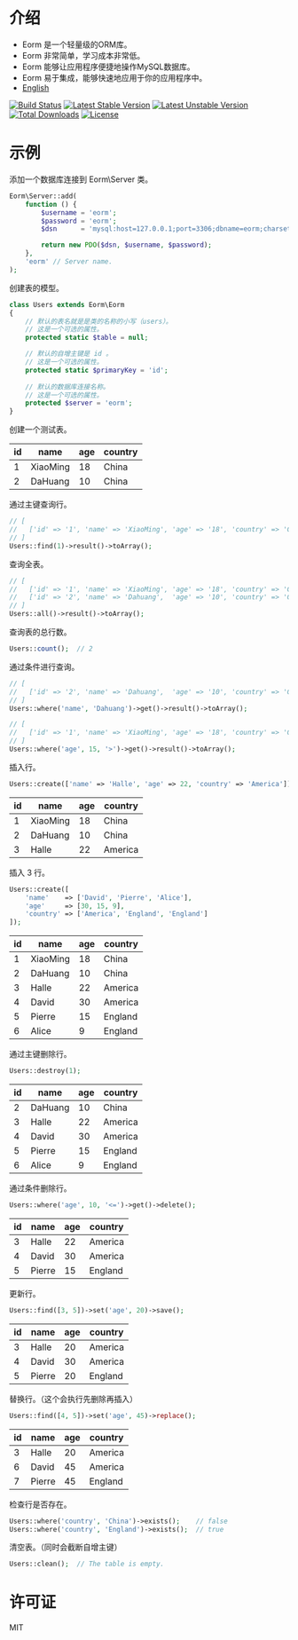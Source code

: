 # 介绍 #

- Eorm 是一个轻量级的ORM库。
- Eorm 非常简单，学习成本非常低。
- Eorm 能够让应用程序便捷地操作MySQL数据库。
- Eorm 易于集成，能够快速地应用于你的应用程序中。
- [English](README.md)


[![Build Status](https://travis-ci.org/edoger/eorm-src.svg?branch=master)](https://travis-ci.org/edoger/eorm-src)
[![Latest Stable Version](https://poser.pugx.org/edoger/eorm-src/v/stable)](https://packagist.org/packages/edoger/eorm-src)
[![Latest Unstable Version](https://poser.pugx.org/edoger/eorm-src/v/unstable)](https://packagist.org/packages/edoger/eorm-src)
[![Total Downloads](https://poser.pugx.org/edoger/eorm-src/downloads)](https://packagist.org/packages/edoger/eorm-src)
[![License](https://poser.pugx.org/edoger/eorm-src/license)](https://packagist.org/packages/edoger/eorm-src)

# 示例 #

添加一个数据库连接到 Eorm\Server 类。

```php
Eorm\Server::add(
    function () {
        $username = 'eorm';
        $password = 'eorm';
        $dsn      = 'mysql:host=127.0.0.1;port=3306;dbname=eorm;charset=utf8';

        return new PDO($dsn, $username, $password);
    },
    'eorm' // Server name.
);
```

创建表的模型。

```php
class Users extends Eorm\Eorm
{
    // 默认的表名就是是类的名称的小写（users）。
    // 这是一个可选的属性。
    protected static $table = null;

    // 默认的自增主键是 id 。
    // 这是一个可选的属性。
    protected static $primaryKey = 'id';
	
	// 默认的数据库连接名称。
	// 这是一个可选的属性。
    protected $server = 'eorm';
}
```

创建一个测试表。

| id         | name       | age        | country    |
| ---------- | ---------- | ---------- | ---------- |
| 1          | XiaoMing   | 18         | China      |
| 2          | DaHuang    | 10         | China      |

通过主键查询行。

```php
// [
//   ['id' => '1', 'name' => 'XiaoMing', 'age' => '18', 'country' => 'China']
// ]
Users::find(1)->result()->toArray();
```

查询全表。

```php
// [
//   ['id' => '1', 'name' => 'XiaoMing', 'age' => '18', 'country' => 'China'],
//   ['id' => '2', 'name' => 'Dahuang',  'age' => '10', 'country' => 'China'],
// ]
Users::all()->result()->toArray();
```

查询表的总行数。

```php
Users::count();  // 2
```

通过条件进行查询。

```php
// [
//   ['id' => '2', 'name' => 'Dahuang',  'age' => '10', 'country' => 'China'],
// ]
Users::where('name', 'Dahuang')->get()->result()->toArray();

// [
//   ['id' => '1', 'name' => 'XiaoMing', 'age' => '18', 'country' => 'China']
// ]
Users::where('age', 15, '>')->get()->result()->toArray();
```

插入行。

```php
Users::create(['name' => 'Halle', 'age' => 22, 'country' => 'America']);
```

| id         | name       | age        | country    |
| ---------- | ---------- | ---------- | ---------- |
| 1          | XiaoMing   | 18         | China      |
| 2          | DaHuang    | 10         | China      |
| 3          | Halle      | 22         | America    |

插入 3 行。

```php
Users::create([
    'name'    => ['David', 'Pierre', 'Alice'],
    'age'     => [30, 15, 9],
    'country' => ['America', 'England', 'England']
]);
```

| id         | name       | age        | country    |
| ---------- | ---------- | ---------- | ---------- |
| 1          | XiaoMing   | 18         | China      |
| 2          | DaHuang    | 10         | China      |
| 3          | Halle      | 22         | America    |
| 4          | David      | 30         | America    |
| 5          | Pierre     | 15         | England    |
| 6          | Alice      | 9          | England    |

通过主键删除行。

```php
Users::destroy(1);
```

| id         | name       | age        | country    |
| ---------- | ---------- | ---------- | ---------- |
| 2          | DaHuang    | 10         | China      |
| 3          | Halle      | 22         | America    |
| 4          | David      | 30         | America    |
| 5          | Pierre     | 15         | England    |
| 6          | Alice      | 9          | England    |

通过条件删除行。

```php
Users::where('age', 10, '<=')->get()->delete();
```

| id         | name       | age        | country    |
| ---------- | ---------- | ---------- | ---------- |
| 3          | Halle      | 22         | America    |
| 4          | David      | 30         | America    |
| 5          | Pierre     | 15         | England    |

更新行。

```php
Users::find([3, 5])->set('age', 20)->save();
```

| id         | name       | age        | country    |
| ---------- | ---------- | ---------- | ---------- |
| 3          | Halle      | 20         | America    |
| 4          | David      | 30         | America    |
| 5          | Pierre     | 20         | England    |

替换行。（这个会执行先删除再插入）

```php
Users::find([4, 5])->set('age', 45)->replace();
```

| id         | name       | age        | country    |
| ---------- | ---------- | ---------- | ---------- |
| 3          | Halle      | 20         | America    |
| 6          | David      | 45         | America    |
| 7          | Pierre     | 45         | England    |

检查行是否存在。

```php
Users::where('country', 'China')->exists();    // false
Users::where('country', 'England')->exists();  // true
```

清空表。（同时会截断自增主键）

```php
Users::clean();  // The table is empty.
```

# 许可证 #

MIT
